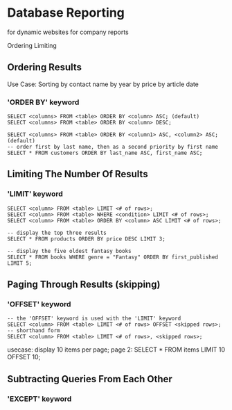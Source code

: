 # Database Reporting

for dynamic websites
for company reports

Ordering
Limiting

## Ordering Results
Use Case: Sorting
    by contact name
    by year
    by price
    by article date

### 'ORDER BY' keyword
    SELECT <columns> FROM <table> ORDER BY <column> ASC; (default)
    SELECT <columns> FROM <table> ORDER BY <column> DESC;

    SELECT <columns> FROM <table> ORDER BY <column1> ASC, <column2> ASC; (default)
    -- order first by last name, then as a second priority by first name
    SELECT * FROM customers ORDER BY last_name ASC, first_name ASC;


## Limiting The Number Of Results

### 'LIMIT' keyword
    SELECT <column> FROM <table> LIMIT <# of rows>;
    SELECT <column> FROM <table> WHERE <condition> LIMIT <# of rows>;
    SELECT <column> FROM <table> ORDER BY <column> ASC LIMIT <# of rows>;

    -- display the top three results
    SELECT * FROM products ORDER BY price DESC LIMIT 3;

    -- display the five oldest fantasy books
    SELECT * FROM books WHERE genre = "Fantasy" ORDER BY first_published LIMIT 5;


## Paging Through Results (skipping)

### 'OFFSET' keyword
    -- the 'OFFSET' keyword is used with the 'LIMIT' keyword
    SELECT <column> FROM <table> LIMIT <# of rows> OFFSET <skipped rows>;
    -- shorthand form
    SELECT <column> FROM <table> LIMIT <# of rows>, <skipped rows>;

usecase: display 10 items per page; page 2:
    SELECT * FROM items LIMIT 10 OFFSET 10;


## Subtracting Queries From Each Other

### 'EXCEPT' keyword

